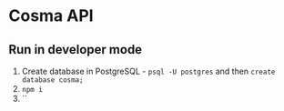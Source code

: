 # Cosma API

## Run in developer mode

1. Create database in PostgreSQL - `psql -U postgres` and then `create database cosma;`  
2. `npm i`  
3. ``
